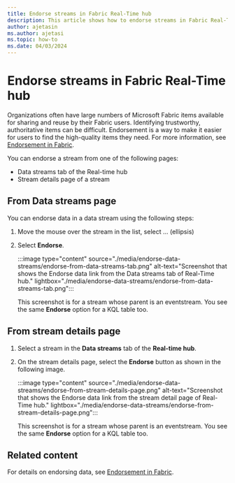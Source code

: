 ```yaml
---
title: Endorse streams in Fabric Real-Time hub
description: This article shows how to endorse streams in Fabric Real-Time hub.
author: ajetasin
ms.author: ajetasi
ms.topic: how-to
ms.date: 04/03/2024
---
```


# Endorse streams in Fabric Real-Time hub
Organizations often have large numbers of Microsoft Fabric items available for sharing and reuse by their Fabric users. Identifying trustworthy, authoritative items can be difficult. Endorsement is a way to make it easier for users to find the high-quality items they need. For more information, see [Endorsement in Fabric](../get-started/endorsement-promote-certify.md).  

You can endorse a stream from one of the following pages:

- Data streams tab of the Real-time hub
- Stream details page of a stream

## From Data streams page

You can endorse data in a data stream using the following steps:

1. Move the mouse over the stream in the list, select ... (ellipsis)
1. Select **Endorse**. 

    :::image type="content" source="./media/endorse-data-streams/endorse-from-data-streams-tab.png" alt-text="Screenshot that shows the Endorse data link from the Data streams tab of Real-Time hub." lightbox="./media/endorse-data-streams/endorse-from-data-streams-tab.png":::

    This screenshot is for a stream whose parent is an eventstream. You see the same **Endorse** option for a KQL table too. 

## From stream details page

1. Select a stream in the **Data streams** tab of the **Real-time hub**.
1. On the stream details page, select the **Endorse** button as shown in the following image.

    :::image type="content" source="./media/endorse-data-streams/endorse-from-stream-details-page.png" alt-text="Screenshot that shows the Endorse data link from the stream detail page of Real-Time hub." lightbox="./media/endorse-data-streams/endorse-from-stream-details-page.png":::

    This screenshot is for a stream whose parent is an eventstream. You see the same **Endorse** option for a KQL table too. 

## Related content
For details on endorsing data, see [Endorsement in Fabric](../get-started/endorsement-promote-certify.md).